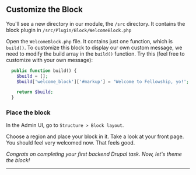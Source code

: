 ## Customize the Block

You'll see a new directory in our module, the `/src` directory. It contains the block plugin in `/src/Plugin/Block/WelcomeBlock.php`

Open the `WelcomeBlock.php` file. It contains just one function, which is `build()`. To customize this block to display our own custom message, we need to modify the build array in the `build()` function. Try this (feel free to customize with your own message):

```PHP
  public function build() {
    $build = [];
    $build['welcome_block']['#markup'] = 'Welcome to Fellowship, yo!';

    return $build;
  }
```
### Place the block

In the Admin UI, go to `Structure > Block layout`.

Choose a region and place your block in it. Take a look at your front page. You should feel very welcomed now. That feels good.

<em>Congrats on completing your first backend Drupal task. Now, let's theme the block!</em>

---
